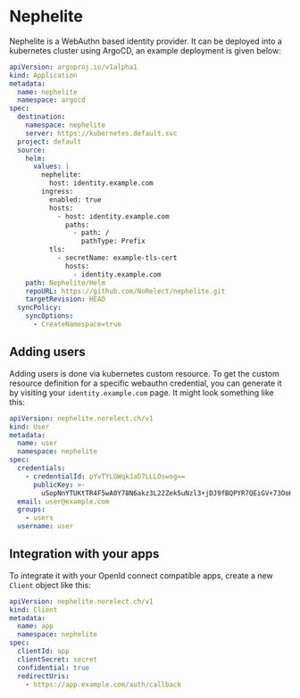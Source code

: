 # Nephelite

Nephelite is a WebAuthn based identity provider. It can be deployed into a kubernetes cluster using ArgoCD,
an example deployment is given below:

```yaml
apiVersion: argoproj.io/v1alpha1
kind: Application
metadata:
  name: nephelite
  namespace: argocd
spec:
  destination:
    namespace: nephelite
    server: https://kubernetes.default.svc
  project: default
  source:
    helm:
      values: |
        nephelite:
          host: identity.example.com
        ingress:
          enabled: true
          hosts:
            - host: identity.example.com
              paths:
                - path: /
                  pathType: Prefix
          tls:
            - secretName: example-tls-cert
              hosts:
                - identity.example.com
    path: Nephelite/Helm
    repoURL: https://github.com/NoRelect/nephelite.git
    targetRevision: HEAD
  syncPolicy:
    syncOptions:
      - CreateNamespace=true
```

## Adding users

Adding users is done via kubernetes custom resource. To get the custom resource definition for a specific
webauthn credential, you can generate it by visiting your `identity.example.com` page. It might look something like this:

```yaml
apiVersion: nephelite.norelect.ch/v1
kind: User
metadata:
  name: user
  namespace: nephelite
spec:
  credentials:
    - credentialId: pYvTYLGWqkJaD7LLLOswsg==
      publicKey: >-
        uSopNnYTUKtTR4F5wA0Y78N6akz3L22Zek5uNzl3+jDJ9fBQPYR7QEiGV+73OoHsPvs+37D8ANJ1MFthiw9aUw==
  email: user@example.com
  groups:
    - users
  username: user
```

## Integration with your apps

To integrate it with your OpenId connect compatible apps, create a new `Client` object like this:

```yaml
apiVersion: nephelite.norelect.ch/v1
kind: Client
metadata:
  name: app
  namespace: nephelite
spec:
  clientId: app
  clientSecret: secret
  confidential: true
  redirectUris:
    - https://app.example.com/auth/callback
```
